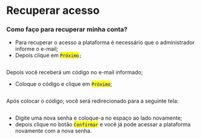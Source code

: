 # Recuperar acesso

### Como faço para recuperar minha conta?&#x20;

* Para recuperar o acesso a plataforma é necessário que o administrador informe o e-mail;
* Depois clique em <mark style="color:blue;">`Próximo`</mark>`;`

<figure><img src="../../.gitbook/assets/Captura de Tela 2023-04-24 às 14.20.27.png" alt=""><figcaption></figcaption></figure>

Depois você receberá um código no e-mail informado;

* Coloque o código e clique em <mark style="color:blue;">`Próximo`</mark>;

<figure><img src="../../.gitbook/assets/Captura de Tela 2023-04-24 às 14.20.40.png" alt=""><figcaption></figcaption></figure>

Após colocar o código; você será redirecionado para a seguinte tela:

<figure><img src="../../.gitbook/assets/Captura de Tela 2023-04-24 às 14.20.49.png" alt=""><figcaption></figcaption></figure>

* Digite uma nova senha e coloque-a no espaço ao lado novamente;&#x20;
* depois clique no botão <mark style="color:blue;">`Confirmar`</mark> e você já pode acessar a plataforma novamente com a nova senha.
